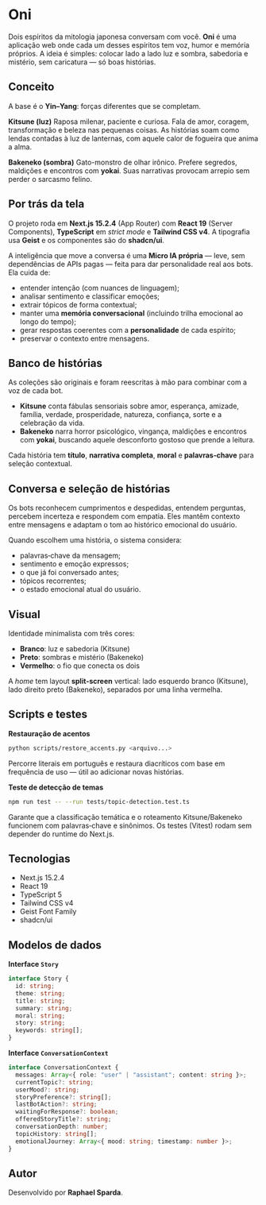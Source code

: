 # Oni

Dois espíritos da mitologia japonesa conversam com você. **Oni** é uma aplicação web onde cada um desses espíritos tem voz, humor e memória próprios. A ideia é simples: colocar lado a lado luz e sombra, sabedoria e mistério, sem caricatura — só boas histórias.

## Conceito

A base é o **Yin–Yang**: forças diferentes que se completam.

**Kitsune (luz)**
Raposa milenar, paciente e curiosa. Fala de amor, coragem, transformação e beleza nas pequenas coisas. As histórias soam como lendas contadas à luz de lanternas, com aquele calor de fogueira que anima a alma.

**Bakeneko (sombra)**
Gato-monstro de olhar irônico. Prefere segredos, maldições e encontros com **yokai**. Suas narrativas provocam arrepio sem perder o sarcasmo felino.

## Por trás da tela

O projeto roda em **Next.js 15.2.4** (App Router) com **React 19** (Server Components), **TypeScript** em *strict mode* e **Tailwind CSS v4**. A tipografia usa **Geist** e os componentes são do **shadcn/ui**.

A inteligência que move a conversa é uma **Micro IA própria** — leve, sem dependências de APIs pagas — feita para dar personalidade real aos bots. Ela cuida de:

* entender intenção (com nuances de linguagem);
* analisar sentimento e classificar emoções;
* extrair tópicos de forma contextual;
* manter uma **memória conversacional** (incluindo trilha emocional ao longo do tempo);
* gerar respostas coerentes com a **personalidade** de cada espírito;
* preservar o contexto entre mensagens.

## Banco de histórias

As coleções são originais e foram reescritas à mão para combinar com a voz de cada bot.

* **Kitsune** conta fábulas sensoriais sobre amor, esperança, amizade, família, verdade, prosperidade, natureza, confiança, sorte e a celebração da vida.
* **Bakeneko** narra horror psicológico, vingança, maldições e encontros com **yokai**, buscando aquele desconforto gostoso que prende a leitura.

Cada história tem **título**, **narrativa completa**, **moral** e **palavras‑chave** para seleção contextual.

## Conversa e seleção de histórias

Os bots reconhecem cumprimentos e despedidas, entendem perguntas, percebem incerteza e respondem com empatia. Eles mantêm contexto entre mensagens e adaptam o tom ao histórico emocional do usuário.

Quando escolhem uma história, o sistema considera:

* palavras‑chave da mensagem;
* sentimento e emoção expressos;
* o que já foi conversado antes;
* tópicos recorrentes;
* o estado emocional atual do usuário.

## Visual

Identidade minimalista com três cores:

* **Branco**: luz e sabedoria (Kitsune)
* **Preto**: sombras e mistério (Bakeneko)
* **Vermelho**: o fio que conecta os dois

A *home* tem layout **split‑screen** vertical: lado esquerdo branco (Kitsune), lado direito preto (Bakeneko), separados por uma linha vermelha.

## Scripts e testes

**Restauração de acentos**

```bash
python scripts/restore_accents.py <arquivo...>
```

Percorre literais em português e restaura diacríticos com base em frequência de uso — útil ao adicionar novas histórias.

**Teste de detecção de temas**

```bash
npm run test -- --run tests/topic-detection.test.ts
```

Garante que a classificação temática e o roteamento Kitsune/Bakeneko funcionem com palavras‑chave e sinônimos. Os testes (Vitest) rodam sem depender do runtime do Next.js.

## Tecnologias

* Next.js 15.2.4
* React 19
* TypeScript 5
* Tailwind CSS v4
* Geist Font Family
* shadcn/ui

## Modelos de dados

**Interface `Story`**

```typescript
interface Story {
  id: string;
  theme: string;
  title: string;
  summary: string;
  moral: string;
  story: string;
  keywords: string[];
}
```

**Interface `ConversationContext`**

```typescript
interface ConversationContext {
  messages: Array<{ role: "user" | "assistant"; content: string }>;
  currentTopic?: string;
  userMood?: string;
  storyPreference?: string[];
  lastBotAction?: string;
  waitingForResponse?: boolean;
  offeredStoryTitle?: string;
  conversationDepth: number;
  topicHistory: string[];
  emotionalJourney: Array<{ mood: string; timestamp: number }>;
}
```

## Autor

Desenvolvido por **Raphael Sparda**.
